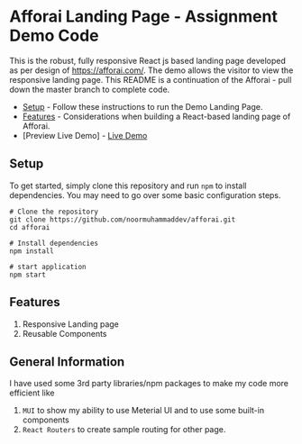 # Afforai Landing Page - Assignment Demo Code

This is the robust, fully responsive React js based landing page developed as per design of https://afforai.com/. The demo allows the visitor to view the responsive landing page. This README is a continuation of the Afforai - pull down the master branch to complete code.

- [Setup](#setup) - Follow these instructions to run the Demo Landing Page.
- [Features](#features) - Considerations when building a React-based landing page of Afforai.
- [Preview Live Demo] - [Live Demo](https://6578bd257b0f22008fb299c6--stalwart-pie-57fbe1.netlify.app/)

## Setup

To get started, simply clone this repository and run `npm` to install dependencies. You may need to go over some basic configuration steps.

```
# Clone the repository
git clone https://github.com/noormuhammaddev/afforai.git
cd afforai

# Install dependencies
npm install

# start application
npm start
```

## Features

1. Responsive Landing page
2. Reusable Components

## General Information
I have used some 3rd party libraries/npm packages to make my code more efficient like 
1. `MUI` to show my ability to use Meterial UI and to use some built-in components
2. `React Routers` to create sample routing for other page. 
